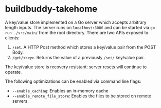# buildbuddy-takehome

A key/value store implemented on a Go server which accepts arbitrary length
inputs. The server runs on `localhost:8080` and can be started via `go run
./src/main/` from the root directory. There are two APIs exposed to clients:

1) `/set`. A HTTP Post method which stores a key/value pair from the POST Body.
2) `/get/<key>`. Returns the value of a previously `/set/` key/value pair. 

The key/value store is recovery resistant: server resets will continue to operate.

The following optimizations can be enabled via command line flags:
- `--enable_caching`: Enables an in-memory cache
- `--enable_remote_file_store`: Enables the files to be stored on remote servers.
